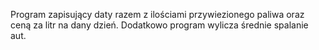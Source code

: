 Program zapisujący daty razem z ilościami przywiezionego paliwa oraz ceną za litr na dany dzień. Dodatkowo program wylicza średnie spalanie aut.
